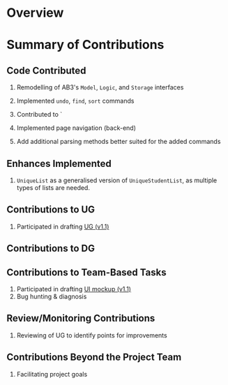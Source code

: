 # Overview

# Summary of Contributions

## Code Contributed

1. Remodelling of AB3's `Model`, `Logic`, and `Storage` interfaces

2. Implemented `undo`, `find`, `sort` commands
3. Contributed to `
4. Implemented page navigation (back-end)
5. Add additional parsing methods better suited for the added commands

## Enhances Implemented&nbsp;
1. `UniqueList` as a generalised version of `UniqueStudentList`, as multiple types of lists are needed.

## Contributions to UG&nbsp;

1. Participated in drafting [UG (v1.1)](https://docs.google.com/document/d/129glYXctEtL77of9dMmzea-TjVfZh727fVPrv_e9AyI/edit?usp=share_link)

## Contributions to DG&nbsp;

## Contributions to Team-Based Tasks&nbsp;

1. Participated in drafting [UI mockup (v1.1)](https://docs.google.com/presentation/d/1zS7pX0cm-4faiwjN71NLIgvmkHgRCETdZZtLpKHsn38/edit?usp=share_link)
2. Bug hunting & diagnosis


## Review/Monitoring Contributions&nbsp;
1. Reviewing of UG to identify points for improvements

## Contributions Beyond the Project Team
1. Facilitating project goals
<p><br></p>

<p><br></p>
